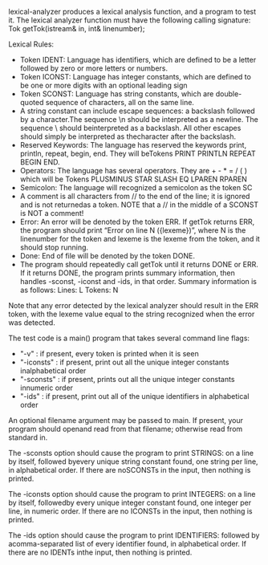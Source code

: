 lexical-analyzer produces a lexical analysis function, and a program to test it. The lexical analyzer function must have the following calling signature:
            Tok getTok(istream& in, int& linenumber);
            
Lexical Rules:
- Token IDENT: Language has identifiers, which are defined to be a letter followed by zero or more letters or numbers.
- Token ICONST: Language has integer constants, which are defined to be one or more digits with an optional leading sign 
- Token SCONST: Language has string constants, which are double-quoted sequence of characters, all on the same line.
- A string constant can include escape sequences: a backslash followed by a character.The sequence \n should be interpreted as a newline. The sequence \\ should beinterpreted as a backslash. All other escapes should simply be interpreted as thecharacter after the backslash.
- Reserved Keywords: The language has reserved the keywords print, println, repeat, begin, end. They will beTokens PRINT PRINTLN REPEAT BEGIN END.
- Operators: The language has several operators. They are + - * = / ( )  which will be Tokens PLUSMINUS STAR SLASH EQ LPAREN RPAREN
- Semicolon: The language will recognized a semicolon as the token SC
- A comment is all characters from // to the end of the line; it is ignored and is not returnedas a token. NOTE that a // in the middle of a SCONST is NOT a comment!
- Error: An error will be denoted by the token ERR. If getTok returns ERR, the program should print “Error on line N ({lexeme})”, where N is the linenumber for the token and lexeme is the lexeme from the token, and it should stop running.
- Done: End of file will be denoted by the token DONE.
- The program should repeatedly call getTok until it returns DONE or ERR. If it returns DONE, the program prints summary information, then handles -sconst, -iconst and -ids, in that order. Summary information is as follows:
Lines: L
Tokens: N


Note that any error detected by the lexical analyzer should result in the ERR token, with the lexeme value equal to the string recognized when the error was detected.


The test code is a main() program that takes several command line flags:
- "-v" : if present, every token is printed when it is seen
- "-iconsts" : if present, print out all the unique integer constants inalphabetical order
- "-sconsts" : if present, prints out all the unique integer constants innumeric order
- "-ids" : if present, print out all of the unique identifiers in alphabetical order

An optional filename argument may be passed to main. If present, your program should openand read from that filename; otherwise read from standard in.

The -sconsts option should cause the program to print STRINGS: on a line by itself, followed byevery unique string constant found, one string per line, in alphabetical order. If there are noSCONSTs in the input, then nothing is printed.

The -iconsts option should cause the program to print INTEGERS: on a line by itself, followedby every unique integer constant found, one integer per line, in numeric order. If there are no ICONSTs in the input, then nothing is printed.

The -ids option should cause the program to print IDENTIFIERS: followed by acomma-separated list of every identifier found, in alphabetical order. If there are no IDENTs inthe input, then nothing is printed.
